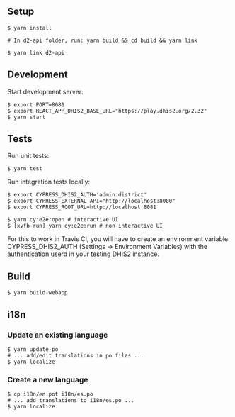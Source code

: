 ## Setup

```
$ yarn install

# In d2-api folder, run: yarn build && cd build && yarn link

$ yarn link d2-api
```

## Development

Start development server:

```
$ export PORT=8081
$ export REACT_APP_DHIS2_BASE_URL="https://play.dhis2.org/2.32"
$ yarn start
```

## Tests

Run unit tests:

```
$ yarn test
```

Run integration tests locally:

```
$ export CYPRESS_DHIS2_AUTH='admin:district'
$ export CYPRESS_EXTERNAL_API="http://localhost:8080"
$ export CYPRESS_ROOT_URL=http://localhost:8081

$ yarn cy:e2e:open # interactive UI
$ [xvfb-run] yarn cy:e2e:run # non-interactive UI
```

For this to work in Travis CI, you will have to create an environment variable CYPRESS_DHIS2_AUTH (Settings -> Environment Variables) with the authentication userd in your testing DHIS2 instance.

## Build

```
$ yarn build-webapp
```

## i18n

### Update an existing language

```
$ yarn update-po
# ... add/edit translations in po files ...
$ yarn localize
```

### Create a new language

```
$ cp i18n/en.pot i18n/es.po
# ... add translations to i18n/es.po ...
$ yarn localize
```
